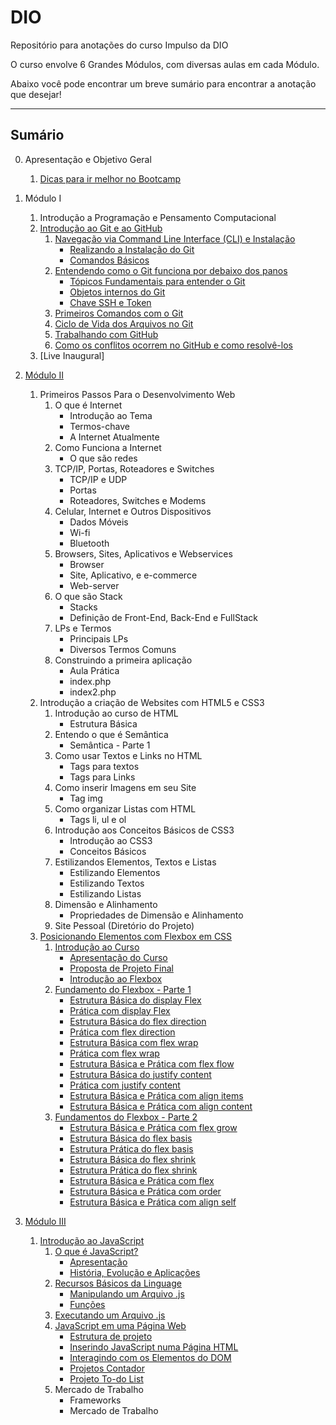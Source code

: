 # DIO
Repositório para anotações do curso Impulso da DIO

O curso envolve 6 Grandes Módulos, com diversas aulas em cada Módulo.

Abaixo você pode encontrar um breve sumário para encontrar a anotação que desejar!

------------------------------------------------------------------------------------

## Sumário

0. Apresentação e Objetivo Geral
    1. [Dicas para ir melhor no Bootcamp](https://github.com/tarikochuery/DIO/blob/master/apresentacao-e-objetivos/dicas-para-ir-melhor-no-bootcamp.txt)
1. Módulo I
    1. Introdução a Programação e Pensamento Computacional
    2. [Introdução ao Git e ao GitHub](https://github.com/tarikochuery/DIO/tree/master/modulo-I/introducao-ao-git-e-ao-github)
        1. [Navegação via Command Line Interface (CLI) e Instalação](https://github.com/tarikochuery/DIO/tree/master/modulo-I/introducao-ao-git-e-ao-github/navegacao-via-command-line-interface-CLI-e-instalacao)
            - [Realizando a Instalação do Git](https://github.com/tarikochuery/DIO/blob/master/modulo-I/introducao-ao-git-e-ao-github/navegacao-via-command-line-interface-CLI-e-instalacao/realizando-a-instalacao-do-GIT.txt)
            - [Comandos Básicos](https://github.com/tarikochuery/DIO/blob/master/modulo-I/introducao-ao-git-e-ao-github/navegacao-via-command-line-interface-CLI-e-instalacao/comandos-basicos.txt)
        2. [Entendendo como o Git funciona por debaixo dos panos](https://github.com/tarikochuery/DIO/tree/master/modulo-I/introducao-ao-git-e-ao-github/entendendo-como-o-GIT-funciona-por-debaixo-dos-panos)
            - [Tópicos Fundamentais para entender o Git](https://github.com/tarikochuery/DIO/blob/master/modulo-I/introducao-ao-git-e-ao-github/entendendo-como-o-GIT-funciona-por-debaixo-dos-panos/topicos-fundamentais-para-entender-o-funcionamento-do-GIT.txt)
            - [Objetos internos do Git](https://github.com/tarikochuery/DIO/blob/master/modulo-I/introducao-ao-git-e-ao-github/entendendo-como-o-GIT-funciona-por-debaixo-dos-panos/objetos-internos-do-GIT.txt)
            - [Chave SSH e Token](https://github.com/tarikochuery/DIO/blob/master/modulo-I/introducao-ao-git-e-ao-github/entendendo-como-o-GIT-funciona-por-debaixo-dos-panos/SSH-e-token.txt)
        3. [Primeiros Comandos com o Git](https://github.com/tarikochuery/DIO/blob/master/modulo-I/introducao-ao-git-e-ao-github/primeiros-comandos-com-o-GIT.txt)
        4. [Ciclo de Vida dos Arquivos no Git](https://github.com/tarikochuery/DIO/blob/master/modulo-I/introducao-ao-git-e-ao-github/ciclo-de-vida-dos-arquivos-no-git.txt)
        5. [Trabalhando com GitHub](https://github.com/tarikochuery/DIO/blob/master/modulo-I/introducao-ao-git-e-ao-github/trabalhando-com-github.txt)
        6. [Como os conflitos ocorrem no GitHub e como resolvê-los](https://github.com/tarikochuery/DIO/blob/master/modulo-I/introducao-ao-git-e-ao-github/como-os-conflitos-ocorrem-no-github-e-como-resolver.txt)
    3. [Live Inaugural]
2. [Módulo II](https://github.com/tarikochuery/DIO/tree/master/modulo-II)
    1. Primeiros Passos Para o Desenvolvimento Web
        1. O que é Internet
            - Introdução ao Tema
            - Termos-chave
            - A Internet Atualmente
        2. Como Funciona a Internet
            - O que são redes
        3. TCP/IP, Portas, Roteadores e Switches
            - TCP/IP e UDP
            - Portas
            - Roteadores, Switches e Modems
        4. Celular, Internet e Outros Dispositivos
            - Dados Móveis
            - Wi-fi
            - Bluetooth
        5. Browsers, Sites, Aplicativos e Webservices
            - Browser
            - Site, Aplicativo, e e-commerce
            - Web-server
        6. O que são Stack
            - Stacks
            - Definição de Front-End, Back-End e FullStack
        7. LPs e Termos
            - Principais LPs
            - Diversos Termos Comuns
        8. Construindo a primeira aplicação
            - Aula Prática
            - index.php
            - index2.php
    2. Introdução a criação de Websites com HTML5  e CSS3
        1. Introdução ao curso de HTML
            - Estrutura Básica
        2. Entendo o que é Semântica
            - Semântica - Parte 1
        3. Como usar Textos e Links no HTML
            - Tags para textos
            - Tags para Links
        4. Como inserir Imagens em seu Site
            - Tag img
        5. Como organizar Listas com HTML
            - Tags li, ul e ol
        6. Introdução aos Conceitos Básicos de CSS3
            - Introdução ao CSS3
            - Conceitos Básicos
        7. Estilizandos Elementos, Textos e Listas
            - Estilizando Elementos
            - Estilizando Textos
            - Estilizando Listas
        8. Dimensão e Alinhamento
            - Propriedades de Dimensão e Alinhamento
        9. Site Pessoal (Diretório do Projeto)
    3. [Posicionando Elementos com Flexbox em CSS](https://github.com/tarikochuery/DIO/tree/master/modulo-II/posicionando-elementos-com-flexbox-no-CSS)
        1. [Introdução ao Curso](https://github.com/tarikochuery/DIO/tree/master/modulo-II/posicionando-elementos-com-flexbox-no-CSS/introducao-ao-curso)
            - [Apresentação do Curso](https://github.com/tarikochuery/DIO/blob/master/modulo-II/posicionando-elementos-com-flexbox-no-CSS/introducao-ao-curso/apresentacao-do-curso.md)
            - [Proposta de Projeto Final](https://github.com/tarikochuery/DIO/blob/master/modulo-II/posicionando-elementos-com-flexbox-no-CSS/introducao-ao-curso/proposta-de-projeto.md)
            - [Introdução ao Flexbox](https://github.com/tarikochuery/DIO/blob/master/modulo-II/posicionando-elementos-com-flexbox-no-CSS/introducao-ao-curso/introducao-ao-flexbox.md)
        2. [Fundamento do Flexbox - Parte 1](https://github.com/tarikochuery/DIO/tree/master/modulo-II/posicionando-elementos-com-flexbox-no-CSS/fundamentos-do-flexbox-parte-1)
            - [Estrutura Básica do display Flex](https://github.com/tarikochuery/DIO/blob/master/modulo-II/posicionando-elementos-com-flexbox-no-CSS/fundamentos-do-flexbox-parte-1/estrutura-basica-do-display-flex.md)
            - [Prática com display Flex](https://github.com/tarikochuery/DIO/blob/master/modulo-II/posicionando-elementos-com-flexbox-no-CSS/fundamentos-do-flexbox-parte-1/pratica-com-display-flex.html)
            - [Estrutura Básica do flex direction](https://github.com/tarikochuery/DIO/blob/master/modulo-II/posicionando-elementos-com-flexbox-no-CSS/fundamentos-do-flexbox-parte-1/estrutura-basica-flex-direction.md)
            - [Prática com flex direction](https://github.com/tarikochuery/DIO/blob/master/modulo-II/posicionando-elementos-com-flexbox-no-CSS/fundamentos-do-flexbox-parte-1/pratica-flex-direction.html)
            - [Estrutura Básica com flex wrap](https://github.com/tarikochuery/DIO/blob/master/modulo-II/posicionando-elementos-com-flexbox-no-CSS/fundamentos-do-flexbox-parte-1/estrutura-basica-flex-wrap.md)
            - [Prática com flex wrap](https://github.com/tarikochuery/DIO/blob/master/modulo-II/posicionando-elementos-com-flexbox-no-CSS/fundamentos-do-flexbox-parte-1/pratica-flex-wrap.html)
            - [Estrutura Básica e Prática com flex flow](https://github.com/tarikochuery/DIO/blob/master/modulo-II/posicionando-elementos-com-flexbox-no-CSS/fundamentos-do-flexbox-parte-1/estrutura-basica-flex-flow.md)
            - [Estrutura Básica do justify content](https://github.com/tarikochuery/DIO/blob/master/modulo-II/posicionando-elementos-com-flexbox-no-CSS/fundamentos-do-flexbox-parte-1/estrutura-basica-justify-content.md)
            - [Prática com justify content](https://github.com/tarikochuery/DIO/blob/master/modulo-II/posicionando-elementos-com-flexbox-no-CSS/fundamentos-do-flexbox-parte-1/pratica-com-justify-content.html)
            - [Estrutura Básica e Prática com align items](https://github.com/tarikochuery/DIO/blob/master/modulo-II/posicionando-elementos-com-flexbox-no-CSS/fundamentos-do-flexbox-parte-1/estrutura-basica-e-pratica-align-items.md)
            - [Estrutura Básica e Prática com align content](https://github.com/tarikochuery/DIO/blob/master/modulo-II/posicionando-elementos-com-flexbox-no-CSS/fundamentos-do-flexbox-parte-1/estrutura-basica-e-pratica-align-content.md)
        2. [Fundamentos do Flexbox - Parte 2](https://github.com/tarikochuery/DIO/tree/master/modulo-II/posicionando-elementos-com-flexbox-no-CSS/fundamentos-do-flexbox-parte-2)
            - [Estrutura Básica e Prática com flex grow](https://github.com/tarikochuery/DIO/blob/master/modulo-II/posicionando-elementos-com-flexbox-no-CSS/fundamentos-do-flexbox-parte-2/estrutura-basica-pratica-flex-grow.md)
            - [Estrutura Básica do flex basis](https://github.com/tarikochuery/DIO/blob/master/modulo-II/posicionando-elementos-com-flexbox-no-CSS/fundamentos-do-flexbox-parte-2/estrutura-basica-flex-basis.md)
            - [Estrutura Prática do flex basis](https://github.com/tarikochuery/DIO/blob/master/modulo-II/posicionando-elementos-com-flexbox-no-CSS/fundamentos-do-flexbox-parte-2/pratica-flex-basis.html)
            - [Estrutura Básica do flex shrink](https://github.com/tarikochuery/DIO/blob/master/modulo-II/posicionando-elementos-com-flexbox-no-CSS/fundamentos-do-flexbox-parte-2/pratica-flex-basis.html)
            - [Estrutura Prática do flex shrink](https://github.com/tarikochuery/DIO/blob/master/modulo-II/posicionando-elementos-com-flexbox-no-CSS/fundamentos-do-flexbox-parte-2/pratica-flex-shrink.html)
            - [Estrutura Básica e Prática com flex](https://github.com/tarikochuery/DIO/blob/master/modulo-II/posicionando-elementos-com-flexbox-no-CSS/fundamentos-do-flexbox-parte-2/estrutura-basica-e-pratica-flex.md)
            - [Estrutura Básica e Prática com order](https://github.com/tarikochuery/DIO/blob/master/modulo-II/posicionando-elementos-com-flexbox-no-CSS/fundamentos-do-flexbox-parte-2/estrutura-basica-e-pratica-order.md)
            - [Estrutura Básica e Prática com align self](https://github.com/tarikochuery/DIO/blob/master/modulo-II/posicionando-elementos-com-flexbox-no-CSS/fundamentos-do-flexbox-parte-2/estrutura-basica-e-pratica-align-self.md)

3. [Módulo III](https://github.com/tarikochuery/DIO/tree/master/modulo-III)
    1. [Introdução ao JavaScript](https://github.com/tarikochuery/DIO/tree/master/modulo-III/introducao-ao-javascript)
        1. [O que é JavaScript?](https://github.com/tarikochuery/DIO/tree/master/modulo-III/introducao-ao-javascript/o-que-e-javascript)
            - [Apresentação](https://github.com/tarikochuery/DIO/blob/master/modulo-III/introducao-ao-javascript/o-que-e-javascript/apresentacao.md)
            - [História, Evolução e Aplicações](https://github.com/tarikochuery/DIO/blob/master/modulo-III/introducao-ao-javascript/o-que-e-javascript/historia-evolucao-aplicacoes.md)
        2. [Recursos Básicos da Linguage](https://github.com/tarikochuery/DIO/tree/master/modulo-III/introducao-ao-javascript/recursos-basicos-da-linguagem)
            - [Manipulando um Arquivo .js](https://github.com/tarikochuery/DIO/blob/master/modulo-III/introducao-ao-javascript/recursos-basicos-da-linguagem/manipulando%20um%20arquivo.md)
            - [Funções](https://github.com/tarikochuery/DIO/blob/master/modulo-III/introducao-ao-javascript/recursos-basicos-da-linguagem/funcoes.md)
        3. [Executando um Arquivo .js](https://github.com/tarikochuery/DIO/blob/master/modulo-III/introducao-ao-javascript/executando-um-arquivo-js.md)
        4. [JavaScript em uma Página Web](https://github.com/tarikochuery/DIO/tree/master/modulo-III/introducao-ao-javascript/js-em-uma-pagina-web)
            - [Estrutura de projeto](https://github.com/tarikochuery/DIO/blob/master/modulo-III/introducao-ao-javascript/js-em-uma-pagina-web/estrutura-de-projeto.md)
            - [Inserindo JavaScript numa Página HTML](https://github.com/tarikochuery/DIO/blob/master/modulo-III/introducao-ao-javascript/js-em-uma-pagina-web/inserindo-js-no-html.md)
            - [Interagindo com os Elementos do DOM](https://github.com/tarikochuery/DIO/blob/master/modulo-III/introducao-ao-javascript/js-em-uma-pagina-web/interagindo-com-o-DOM.md)
            - [Projetos Contador](https://github.com/tarikochuery/DIO/tree/master/modulo-III/introducao-ao-javascript/js-em-uma-pagina-web/projeto-contador)
            - [Projeto To-do List](https://github.com/tarikochuery/DIO/tree/master/modulo-III/introducao-ao-javascript/js-em-uma-pagina-web/projeto-to-do-list)
        5. Mercado de Trabalho
            - Frameworks
            - Mercado de Trabalho
        